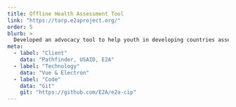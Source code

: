 ```yaml
---
title: Offline Health Assessment Tool
link: "https://tarp.e2aproject.org/"
order: 5
blurb: >
  Developed an advocacy tool to help youth in developing countries assess their country health plans in low-bandwith contexts
meta:
  - label: "Client"
    data: "Pathfinder, USAID, E2A"
  - label: "Technology"
    data: "Vue & Electron"
  - label: "Code"
    data: "Git"
    git: "https://github.com/E2A/e2a-cip" 
---
```

